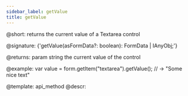 ```yaml
---
sidebar_label: getValue
title: getValue
---          
```


@short: returns the current value of a Textarea control

@signature: {'getValue(asFormData?: boolean): FormData | IAnyObj;'}


@returns:
param   string    the current value of the control

@example:
var value = form.getItem("textarea").getValue();
// -> "Some nice text"




@template: api_method
@descr:


